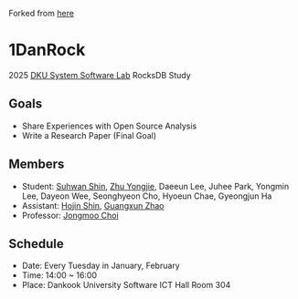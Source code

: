 Forked from [here](https://github.com/DKU-StarLab/1DanRock?tab=readme-ov-file)

# 1DanRock
2025 [DKU System Software Lab](https://sslab.dankook.ac.kr/) RocksDB Study

## Goals
* Share Experiences with Open Source Analysis
* Write a Research Paper (Final Goal)

## Members
* Student: [Suhwan Shin](https://github.com/Student5421), [Zhu Yongjie](https://github.com/arashio1111), Daeeun Lee, Juhee Park, Yongmin Lee, Dayeon Wee, Seonghyeon Cho, Hyoeun Chae, Gyeongjun Ha
* Assistant: [Hojin Shin](https://github.com/shinhojin), [Guangxun Zhao](https://github.com/ErosBryant)
* Professor: [Jongmoo Choi](http://embedded.dankook.ac.kr/~choijm/)

## Schedule
* Date: Every Tuesday in January, February
* Time: 14:00 ~ 16:00
* Place: Dankook University Software ICT Hall Room 304
